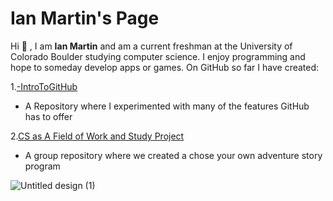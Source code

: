# Ian Martin's Page
Hi :wave: , I am **Ian Martin** and am a current freshman at the University of Colorado Boulder studying computer science.
I enjoy programming and hope to someday develop apps or games.
On GitHub so far I have created:

1.[-IntroToGitHub](https://github.com/IanMartin110/-IntroToGitHub)
  - A Repository where I experimented with many of the features GitHub has to offer

2.[CS as A Field of Work and Study Project](https://github.com/HaydenLeovy/comp-sci-field-of-work-study)
  - A group repository where we created a chose your own adventure story program

![Untitled design (1)](https://github.com/user-attachments/assets/7896bf5d-0148-4101-952a-8efa89ffcc14)
